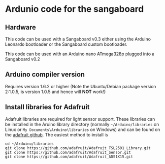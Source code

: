 # Ardunio code for the sangaboard

## Hardware
This code can be used with a Sangaboard v0.3 either using the Arduino Leonardo bootloader or the Sangaboard custom bootloader.

This code can be used with an Arduino nano ATmega328p plugged into a Sangaboard v0.2


## Arduino compiler version
Requires version 1.6.2 or higher
(Note the Ubuntu/Debian package version 2:1.0.5, is version 1.0.5 and hence will **NOT** work!)

## Install libraries for Adafruit
Adafruit libraries are required for light sensor support. These libraries can be installed in the Aruino library directory (normally `~/Arduino/libraries` on Linux or `My Documents\Arduino\libraries` on Windows) and can be found on the [adafruit github](https://github.com/adafruit).
The easiest method to install is

	cd ~/Arduino/libraries
	git clone https://github.com/adafruit/Adafruit_TSL2591_Library.git
	git clone https://github.com/adafruit/Adafruit_Sensor.git
	git clone https://github.com/adafruit/Adafruit_ADS1X15.git
